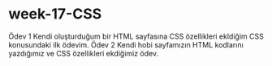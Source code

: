 # week-17-CSS
Ödev 1
Kendi oluşturduğum bir HTML sayfasına CSS özellikleri ekldiğim CSS konusundaki ilk ödevim.
Ödev 2 
Kendi hobi sayfamızın HTML kodlarını yazdığımız ve CSS özellikleri ekdiğimiz ödev.
